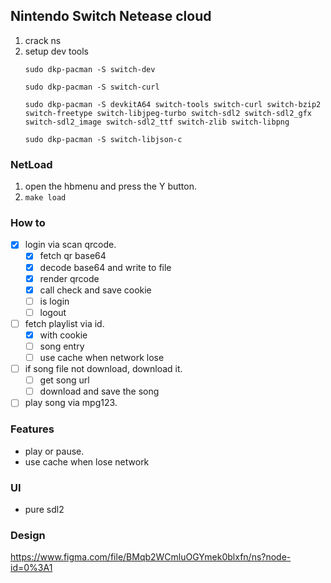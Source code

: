 ## Nintendo Switch Netease cloud
1. crack ns
2. setup dev tools
    ```
    sudo dkp-pacman -S switch-dev

    sudo dkp-pacman -S switch-curl

    sudo dkp-pacman -S devkitA64 switch-tools switch-curl switch-bzip2 switch-freetype switch-libjpeg-turbo switch-sdl2 switch-sdl2_gfx switch-sdl2_image switch-sdl2_ttf switch-zlib switch-libpng

    sudo dkp-pacman -S switch-libjson-c
    ```
### NetLoad
1. open the hbmenu and press the Y button.
2. ```make load```
### How to
- [x] login via scan qrcode.
  - [x] fetch qr base64
  - [x] decode base64 and write to file
  - [x] render qrcode
  - [x] call check and save cookie
  - [ ] is login
  - [ ] logout

- [ ] fetch playlist via id.
  - [x] with cookie
  - [ ] song entry
  - [ ] use cache when network lose
- [ ] if song file not download, download it. 
  - [ ] get song url
  - [ ] download and save the song
- [ ] play song via mpg123.

### Features
- play or pause.
- use cache when lose network

### UI
- pure sdl2

### Design
https://www.figma.com/file/BMqb2WCmluOGYmek0blxfn/ns?node-id=0%3A1
